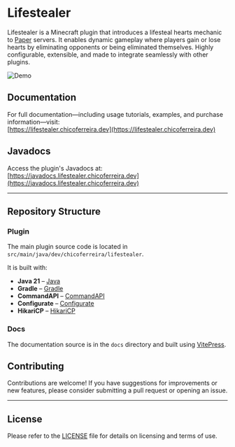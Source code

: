 # Lifestealer

Lifestealer is a Minecraft plugin that introduces a lifesteal hearts mechanic to [Paper](https://papermc.io/) servers.
It enables dynamic gameplay where players gain or lose hearts by eliminating opponents or being eliminated themselves.
Highly configurable, extensible, and made to integrate seamlessly with other plugins.

![Demo](/docs/public/demo.gif)

## Documentation

For full documentation—including usage tutorials, examples, and purchase information—visit:  
[https://lifestealer.chicoferreira.dev](https://lifestealer.chicoferreira.dev)

## Javadocs

Access the plugin's Javadocs at:  
[https://javadocs.lifestealer.chicoferreira.dev](https://javadocs.lifestealer.chicoferreira.dev)

---

## Repository Structure

### Plugin

The main plugin source code is located in `src/main/java/dev/chicoferreira/lifestealer`.

It is built with:

- **Java 21** – [Java](https://www.java.com/)
- **Gradle** – [Gradle](https://gradle.org/)
- **CommandAPI** – [CommandAPI](https://commandapi.jorel.dev/)
- **Configurate** – [Configurate](https://github.com/SpongePowered/Configurate)
- **HikariCP** – [HikariCP](https://github.com/brettwooldridge/HikariCP)

### Docs

The documentation source is in the `docs` directory and built using [VitePress](https://vitepress.dev/).

## Contributing

Contributions are welcome! If you have suggestions for improvements or new features, please consider submitting a pull
request or opening an issue.

---

## License

Please refer to the [LICENSE](LICENSE) file for details on licensing and terms of use.